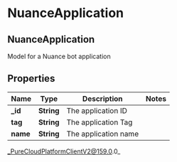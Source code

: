 # NuanceApplication

## NuanceApplication
Model for a Nuance bot application

## Properties

|Name | Type | Description | Notes|
|------------ | ------------- | ------------- | -------------|
| **_id** | **String** | The application ID | |
| **tag** | **String** | The application Tag | |
| **name** | **String** | The application name | |



_PureCloudPlatformClientV2@159.0.0_

